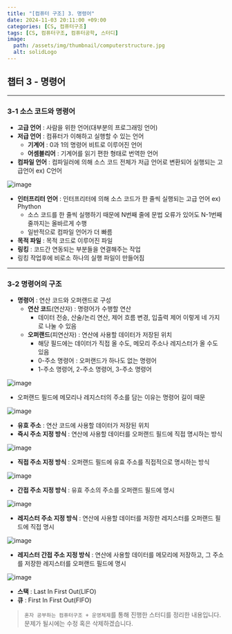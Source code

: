 ```yaml
---
title: "[컴퓨터 구조] 3. 명령어"
date: 2024-11-03 20:11:00 +09:00
categories: [CS, 컴퓨터구조]
tags: [CS, 컴퓨터구조, 컴퓨터공학, 스터디]
image:
  path: /assets/img/thumbnail/computerstructure.jpg
  alt: solidLogo
---
```


## 챕터 3 - 명령어
---
### 3-1 소스 코드와 명령어

- **고급 언어** : 사람을 위한 언어(대부분의 프로그래밍 언어)
- **저급 언어** : 컴퓨터가 이해하고 실행할 수 있는 언어
    - **기계어** : 0과 1의 명령어 비트로 이루어진 언어
    - **어셈블리어** : 기계어를 읽기 편한 형태로 번역한 언어
- **컴파일 언어** : 컴파일러에 의해 소스 코드 전체가 저급 언어로 변환되어 실행되는 고급언어 ex) C언어

![image](https://github.com/user-attachments/assets/e75d970f-adbb-4b4b-b9d7-0f6c0d89ade9)

- **인터프리터 언어** : 인터프리터에 의해 소스 코드가 한 줄씩 실행되는 고급 언어 ex) Phython
    - 소스 코드를 한 줄씩 실행하기 때문에 N번째 줄에 문법 오류가 있어도 N-1번째 줄까지는 올바르게 수행
    - 일반적으로 컴파일 언어가 더 빠름
- **목적 파일** : 목적 코드로 이루어진 파일
- **링킹** : 코드간 연동되는 부분들을 연결해주는 작업
- 링킹 작업후에 비로소 하나의 실행 파일이 만들어짐

---
### 3-2 명령어의 구조

- **명령어** : 연산 코드와 오퍼랜드로 구성
    - **연산 코드**(연산자) : 명령어가 수행할 연산
        - 데이터 전송, 산술/논리 연산, 제어 흐름 변경, 입출력 제어 이렇게 네 가지로 나눌 수 있음
    - **오퍼랜드**(피연산자) : 연산에 사용할 데이터가 저장된 위치
        - 해당 필드에는 데이터가 직접 올 수도, 메모리 주소나 레지스터가 올 수도 있음
        - 0-주소 명령어 : 오퍼랜드가 하나도 없는 명령어
        - 1-주소 명령어, 2-주소 명령어, 3-주소 명령어

![image](https://github.com/user-attachments/assets/002b5cd8-e170-48e5-8f77-59516b307c28)

- 오퍼랜드 필드에 메모리나 레지스터의 주소를 담는 이유는 명령어 길이 때문

![image](https://github.com/user-attachments/assets/798442a6-c450-4a11-a690-9ab837b1bdb9)

- **유효 주소** : 연산 코드에 사용할 데이터가 저장된 위치
- **즉시 주소 지정 방식** : 연산에 사용할 데이터를 오퍼랜드 필드에 직접 명시하는 방식

![image](https://github.com/user-attachments/assets/e4382fa2-74e7-40aa-9053-67e41690773c)

- **직접 주소 지정 방식** : 오퍼랜드 필드에 유효 주소를 직접적으로 명시하는 방식

![image](https://github.com/user-attachments/assets/a35f72dd-595e-4b62-9c30-6cc0110add56)

- **간접 주소 지정 방식** : 유효 주소의 주소를 오퍼랜드 필드에 명시

![image](https://github.com/user-attachments/assets/5dd5d748-f008-473a-bc66-55220c7898d2)

- **레지스터 주소 지정 방식** : 연산에 사용할 데이터를 저장한 레지스터를 오퍼랜드 필드에 직접 명시

![image](https://github.com/user-attachments/assets/07be6f14-1bbe-4b71-865b-b5c87dfbe745)

- **레지스터 간접 주소 지정 방식** : 연산에 사용할 데이터를 메모리에 저장하고, 그 주소를 저장한 레지스터를 오퍼랜드 필드에 명시

![image](https://github.com/user-attachments/assets/c1eca25a-dccf-4ca6-8e75-772bfc45fdf7)

- **스택** : Last In First Out(LIFO)
- **큐** : First In First Out(FIFO)

> `혼자 공부하는 컴퓨터구조 + 운영체제`를 통해 진행한 스터디를 정리한 내용입니다.   
문제가 될시에는 수정 혹은 삭제하겠습니다.